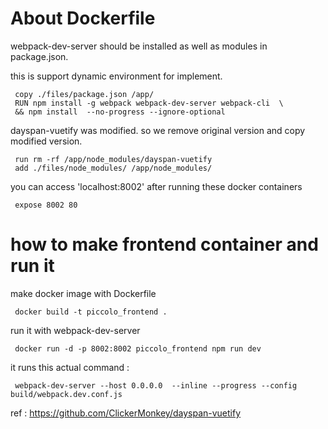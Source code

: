 # About Dockerfile

webpack-dev-server should be installed as well as modules in package.json.

this is support dynamic environment for implement.

     copy ./files/package.json /app/
     RUN npm install -g webpack webpack-dev-server webpack-cli  \
     && npm install  --no-progress --ignore-optional 
     
dayspan-vuetify was modified. so we remove original version and copy modified version.

     run rm -rf /app/node_modules/dayspan-vuetify 
     add ./files/node_modules/ /app/node_modules/


you can access 'localhost:8002' after running these docker containers

     expose 8002 80

# how to make frontend container and run it

make docker image with Dockerfile

     docker build -t piccolo_frontend .

run it with webpack-dev-server

     docker run -d -p 8002:8002 piccolo_frontend npm run dev
     
it runs this actual command : 

     webpack-dev-server --host 0.0.0.0  --inline --progress --config build/webpack.dev.conf.js



ref : https://github.com/ClickerMonkey/dayspan-vuetify

